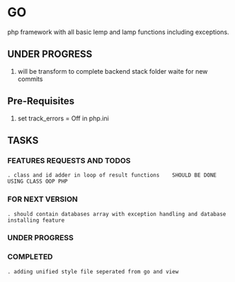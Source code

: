 # GO
php framework with all basic lemp and lamp functions including exceptions.
## UNDER PROGRESS
1. will be transform to complete backend stack folder waite for new commits



## Pre-Requisites
1. set track_errors = Off   in php.ini


## TASKS
### FEATURES REQUESTS AND TODOS
    . class and id adder in loop of result functions    SHOULD BE DONE USING CLASS OOP PHP





### FOR NEXT VERSION
    . should contain databases array with exception handling and database installing feature



    
### UNDER PROGRESS
    
    
    

### COMPLETED
    . adding unified style file seperated from go and view 
